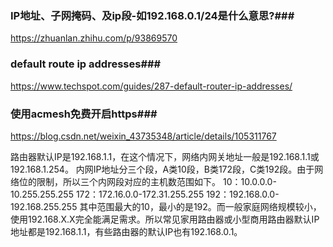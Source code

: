 ### IP地址、子网掩码、及ip段-如192.168.0.1/24是什么意思?###
https://zhuanlan.zhihu.com/p/93869570
### default route ip addresses###
https://www.techspot.com/guides/287-default-router-ip-addresses/

### 使用acmesh免费开启https###
https://blog.csdn.net/weixin_43735348/article/details/105311767

路由器默认IP是192.168.1.1，在这个情况下，网络内网关地址一般是192.168.1.1或192.168.1.254。
内网IP地址分三个段，A类10段，B类172段，C类192段。由于网络位的限制，所以三个内网段对应的主机数范围如下。
10：10.0.0.0-10.255.255.255
172：172.16.0.0-172.31.255.255
192：192.168.0.0-192.168.255.255
其中范围最大的10，最小的是192。而一般家庭网络规模较小，使用192.168.X.X完全能满足需求。所以常见家用路由器或小型商用路由器默认IP地址都是192.168.1.1，有些路由器的默认IP也有192.168.0.1。
